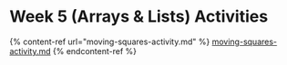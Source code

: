 # Week 5 (Arrays & Lists) Activities

{% content-ref url="moving-squares-activity.md" %}
[moving-squares-activity.md](moving-squares-activity.md)
{% endcontent-ref %}

